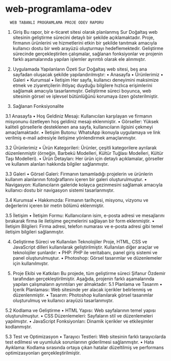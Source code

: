 # web-programlama-odev
      WEB TABANLI PROGRAMLAMA PROJE ÖDEV RAPORU
1. Giriş
Bu rapor, bir e-ticaret sitesi olarak planlanmış Sur Doğaltaş web sitesinin geliştirme sürecini detaylı bir şekilde açıklamaktadır. Proje, firmanın ürünlerini ve hizmetlerini etkin bir şekilde tanıtmak amacıyla kullanıcı dostu bir web arayüzü oluşturmayı hedeflemektedir. Geliştirme sürecinde gerçekleştirilen çalışmalar, sağlanan fonksiyonlar ve projenin farklı aşamalarında yapılan işlemler ayrıntılı olarak ele alınmıştır.

2. Uygulamada Yapılanların Özeti
Sur Doğaltaş web sitesi, beş ana sayfadan oluşacak şekilde yapılandırılmıştır:
•	Anasayfa
•	Ürünlerimiz
•	Galeri
•	Kurumsal
•	İletişim
Her sayfa, kullanıcı deneyimini maksimize etmek ve ziyaretçilerin ihtiyaç duyduğu bilgilere hızlıca erişimlerini sağlamak amacıyla tasarlanmıştır. Geliştirme süreci boyunca, web sitesinin görsel ve işlevsel bütünlüğünü korumaya özen gösterilmiştir.

3. Sağlanan Fonksiyonalite

3.1 Anasayfa
•	Hoş Geldiniz Mesajı: Kullanıcıları karşılayan ve firmanın misyonunu özetleyen hoş geldiniz mesajı eklenmiştir.
•	Görseller: Yüksek kaliteli görsellerle desteklenen ana sayfa, kullanıcıların ilgisini çekmeyi amaçlamaktadır.
•	İletişim Butonu: WhatsApp ikonuyla uygulamaya ve link verilmiş e-mail adresiyle iletişime yönlendirmek amaçlanmıştır.

3.2 Ürünlerimiz
•	Ürün Kategorileri: Ürünler, çeşitli kategorilere ayrılarak düzenlenmiştir (örneğin, Barbekü Modelleri, Kültür Tuğlası Modelleri, Kültür Taşı Modelleri).
•	Ürün Detayları: Her ürün için detaylı açıklamalar, görseller ve kullanım alanları hakkında bilgiler sağlanmıştır.

3.3 Galeri
•	Görsel Galeri: Firmanın tamamladığı projelerin ve ürünlerin kullanım alanlarının fotoğraflarını içeren bir galeri oluşturulmuştur.
•	Navigasyon: Kullanıcıların galeride kolayca gezinmesini sağlamak amacıyla kullanıcı dostu bir navigasyon sistemi tasarlanmıştır.

3.4 Kurumsal
•	Hakkımızda: Firmanın tarihçesi, misyonu, vizyonu ve değerlerini içeren bir metin bölümü eklenmiştir.

3.5 İletişim
•	İletişim Formu: Kullanıcıların isim, e-posta adresi ve mesajlarını bırakarak firma ile iletişime geçmelerini sağlayan bir form eklenmiştir.
•	İletişim Bilgileri: Firma adresi, telefon numarası ve e-posta adresi gibi temel iletişim bilgileri sağlanmıştır.


4. Geliştirme Süreci ve Kullanılan Teknolojiler
Proje, HTML, CSS ve JavaScript dilleri kullanılarak geliştirilmiştir. Kullanılan diğer araçlar ve teknolojiler şunlardır:
•	PHP: PHP ile veritabanı, panel giriş sistemi ve panel oluşturulmuştur.
•	Photoshop: Görsel tasarımlar ve düzenlemeler için kullanılmıştır.


5. Proje Ekibi ve Katkıları
Bu projede, tüm geliştirme süreci Şifanur Özdemir tarafından gerçekleştirilmiştir. Aşağıda, projenin farklı aşamalarında yapılan çalışmaların ayrıntıları yer almaktadır:
5.1 Planlama ve Tasarım
•	İçerik Planlaması: Web sitesinde yer alacak içerikler belirlenmiş ve düzenlenmiştir.
•	Tasarım: Photoshop kullanılarak görsel tasarımlar oluşturulmuş ve kullanıcı arayüzü tasarlanmıştır.

5.2 Kodlama ve Geliştirme
•	HTML Yapısı: Web sayfalarının temel yapısı oluşturulmuştur.
•	CSS Düzenlemeleri: Sayfaların stil ve düzenlemeleri yapılmıştır.
•	JavaScript Fonksiyonları: Dinamik içerikler ve etkileşimler kodlanmıştır.

5.3 Test ve Optimizasyon
•	Tarayıcı Testleri: Web sitesinin farklı tarayıcılarda test edilmesi ve uyumluluk sorunlarının giderilmesi sağlanmıştır.
•	Hata Ayıklama: Kodlama sırasında ortaya çıkan hatalar düzeltilmiş ve performans optimizasyonları gerçekleştirilmiştir.
